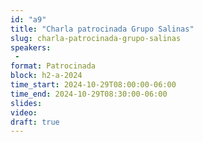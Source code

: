 ```yaml
---
id: "a9"
title: "Charla patrocinada Grupo Salinas"
slug: charla-patrocinada-grupo-salinas
speakers:
 - 
format: Patrocinada
block: h2-a-2024
time_start: 2024-10-29T08:00:00-06:00
time_end: 2024-10-29T08:30:00-06:00
slides: 
video: 
draft: true
---
```


